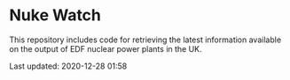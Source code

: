 # Nuke Watch

This repository includes code for retrieving the latest information available on the output of EDF nuclear power plants in the UK.

Last updated: 2020-12-28 01:58